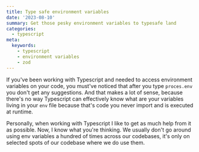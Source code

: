 ```yaml
---
title: Type safe environment variables
date: '2023-08-10'
summary: Get those pesky environment variables to typesafe land
categories:
  - typescript
meta:
  keywords:
    - typescript
    - environment variables
    - zod
---
```


If you've been working with Typescript and needed to access environment variables on your code, you must've noticed that
after you type `proces.env` you don't get any suggestions. And that makes a lot of sense, because there's no way
Typescript can effectively know what are your variables living in your `env` file because that's code you never import
and is executed at runtime.

Personally, when working with Typescript I like to get as much help from it as possible. Now, I know what you're
thinking. We usually don't go around using env variables a hundred of times across our codebases, it's only on selected
spots of our codebase where we do use them.
